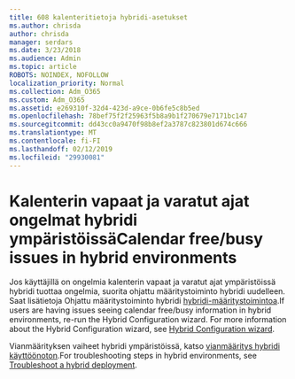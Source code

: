 ```yaml
---
title: 608 kalenteritietoja hybridi-asetukset
ms.author: chrisda
author: chrisda
manager: serdars
ms.date: 3/23/2018
ms.audience: Admin
ms.topic: article
ROBOTS: NOINDEX, NOFOLLOW
localization_priority: Normal
ms.collection: Adm_O365
ms.custom: Adm_O365
ms.assetid: e269310f-32d4-423d-a9ce-0b6fe5c8b5ed
ms.openlocfilehash: 78bef75f2f25963f5b8a9b1f270679e7171bc147
ms.sourcegitcommit: dd43cc0a9470f98b8ef2a3787c823801d674c666
ms.translationtype: MT
ms.contentlocale: fi-FI
ms.lasthandoff: 02/12/2019
ms.locfileid: "29930081"
---
```

# <a name="calendar-freebusy-issues-in-hybrid-environments"></a><span data-ttu-id="96cd8-102">Kalenterin vapaat ja varatut ajat ongelmat hybridi ympäristöissä</span><span class="sxs-lookup"><span data-stu-id="96cd8-102">Calendar free/busy issues in hybrid environments</span></span>

<span data-ttu-id="96cd8-p101">Jos käyttäjillä on ongelmia kalenterin vapaat ja varatut ajat ympäristöissä hybridi tuottaa ongelmia, suorita ohjattu määritystoiminto hybridi uudelleen. Saat lisätietoja Ohjattu määritystoiminto hybridi [hybridi-määritystoimintoa](https://go.microsoft.com/fwlink/p/?linkid=528149).</span><span class="sxs-lookup"><span data-stu-id="96cd8-p101">If users are having issues seeing calendar free/busy information in hybrid environments, re-run the Hybrid Configuration wizard. For more information about the Hybrid Configuration wizard, see [Hybrid Configuration wizard](https://go.microsoft.com/fwlink/p/?linkid=528149).</span></span>
  
<span data-ttu-id="96cd8-105">Vianmäärityksen vaiheet hybridi ympäristöissä, katso [vianmääritys hybridi käyttöönoton](https://technet.microsoft.com/library/jj659053.aspx).</span><span class="sxs-lookup"><span data-stu-id="96cd8-105">For troubleshooting steps in hybrid environments, see [Troubleshoot a hybrid deployment](https://technet.microsoft.com/library/jj659053.aspx).</span></span>
  


